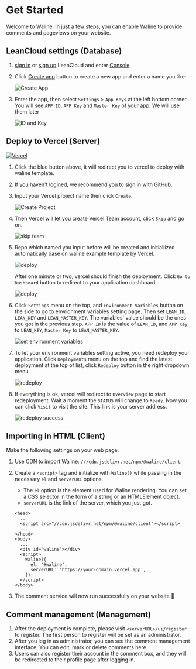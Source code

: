# Get Started

Welcome to Waline. In just a few steps, you can enable Waline to provide comments and pageviews on your website.

<!-- more -->

## LeanCloud settings (Database)

1. [sign in](https://console.leancloud.app/login) or [sign up](https://console.leancloud.app/register) LeanCloud and enter [Console](https://console.leancloud.app/apps).

1. Click [Create app](https://console.leancloud.app/apps) button to create a new app and enter a name you like:

   ![Create App](../../assets/leancloud-app-1.jpg)

1. Enter the app, then select `Settings` > `App Keys` at the left bottom corner. You will see `APP ID`, `APP Key` and `Master Key` of your app. We will use them later

   ![ID and Key](../../assets/leancloud-app-2.jpg)

## Deploy to Vercel (Server)

[![Vercel](https://vercel.com/button)](https://vercel.com/import/project?template=https://github.com/walinejs/waline/tree/main/example)

1. Click the blue button above, it will redirect you to vercel to deploy with waline template.

2. If you haven't logined, we recommend you to sign in with GitHub.

3. Input your Vercel project name then click `Create`.

   ![Create Project](../../assets/vercel-1.png)

4. Then Vercel will let you create Vercel Team account, click `Skip` and go on.

   ![skip team](../../assets/vercel-2.png)

5. Repo which named you input before will be created and initiallized automatically base on waline example template by Vercel.

   ![deploy](../../assets/vercel-3.png)

   After one minute or two, vercel should finish the deployment. Click `Go to Dashboard` button to redirect to your application dashboard.

   ![deploy](../../assets/vercel-4.png)

6. Click `Settings` menu on the top, and `Environment Variables` button on the side to go to envrionment variables setting page. Then set `LEAN_ID`, `LEAN_KEY` and `LEAN_MASTER_KEY`. The variables' value should be the ones you got in the previous step. `APP ID` is the value of `LEAN_ID`, and `APP Key` to `LEAN_KEY`, `Master Key` to `LEAN_MASTER_KEY`.

   ![set environment variables](../../assets/vercel-5.png)

7. To let your environment variables setting active, you need redeploy your application. Click `Deployments` menu on the top and find the latest deployment at the top of list, click `Redeploy` button in the right dropdown menu.

   ![redeploy](../../assets/vercel-6.png)

8. If everything is ok, vercel will redirect to `Overview` page to start redeployment. Wait a moment the `STATUS` will change to `Ready`. Now you can click `Visit` to visit the site. This link is your server address.

   ![redeploy success](../../assets/vercel-7.png)

## Importing in HTML (Client)

Make the following settings on your web page:

1. Use CDN to import Waline: `///cdn.jsdelivr.net/npm/@waline/client`.

1. Create a `<script>` tag and initialize with `Waline()` while passing in the necessary `el` and `serverURL` options.

   - The `el` option is the element used for Waline rendering. You can set a CSS selector in the form of a string or an HTMLElement object.
   - `serverURL` is the link of the server, which you just got.

   ```html:line-numbers
   <head>
     ..
     <script src="//cdn.jsdelivr.net/npm/@waline/client"></script>
     ...
   </head>
   <body>
     ...
     <div id="waline"></div>
     <script>
       Waline({
         el: '#waline',
         serverURL: 'https://your-domain.vercel.app',
       });
     </script>
   </body>
   ```

1. The comment service will now run successfully on your website :tada:

## Comment management (Management)

1. After the deployment is complete, please visit `<serverURL>/ui/register` to register. The first person to register will be set as an administrator.
1. After you log in as administrator, you can see the comment management interface. You can edit, mark or delete comments here.
1. Users can also register their account in the comment box, and they will be redirected to their profile page after logging in.
